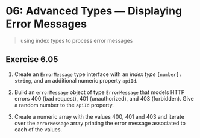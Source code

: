 # 06: Advanced Types &mdash; Displaying Error Messages
> using index types to process error messages

## Exercise 6.05

1. Create an `ErrorMessage` type interface with an *index type* `[number]: string`, and an additional numeric property `apiId`.

2. Build an `errorMessage` object of type `ErrorMessage` that models HTTP errors 400 (bad request), 401 (unauthorized), and 403 (forbidden). Give a random number to the `apiId` property.

3. Create a numeric array with the values 400, 401 and 403 and iterate over the `errorMessage` array printing the error message associated to each of the values.